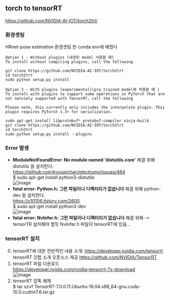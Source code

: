 ## torch to tensorRT
https://github.com/NVIDIA-AI-IOT/torch2trt/  

### 환경셋팅
HRnet-pose estimation 환경셋팅 한 conda env에 해줬다

    Option 1 - Without plugins (내장된 model 사용할 때)
    To install without compiling plugins, call the following

    git clone https://github.com/NVIDIA-AI-IOT/torch2trt
    cd torch2trt
    sudo python setup.py install

    Option 2 - With plugins (experimental)(pre_trained model에 적용할 때 )
    To install with plugins to support some operations in PyTorch that are not natviely supported with TensorRT, call the following

    Please note, this currently only includes the interpolate plugin. This plugin requires PyTorch 1.3+ for serialization.

    sudo apt-get install libprotobuf* protobuf-compiler ninja-build
    git clone https://github.com/NVIDIA-AI-IOT/torch2trt
    cd torch2trt
    sudo python setup.py install --plugins
  
### Error 발생
- **ModuleNotFoundError: No module named 'distutils.core'** 해결 위해 distutils 을 설치한다.  
https://github.com/kyuupichan/electrumx/issues/464  
$ sudo apt-get install python3-distutils  
![image](https://user-images.githubusercontent.com/56099627/84639400-49870600-af33-11ea-9e4f-7e00548ee30d.png)  
- **fatal error: Python.h: 그런 파일이나 디렉터리가 없습니다** 해결 위해 python-dev 을 설치한다.  
https://c10106.tistory.com/2600  
$ sudo apt-get install python3-dev  
![image](https://user-images.githubusercontent.com/56099627/84640256-653edc00-af34-11ea-8704-52afeb3585fc.png)  
- **fatal error: NvInfer.h: 그런 파일이나 디렉터리가 없습니다** 해결 위해 
-> tensorTR 설치해야 할듯 NvInfer.h 파일이 tensorRT에 있음...

### tensorRT 설치 
0. tensorRT에 대한 전반적인 내용 소개: https://developer.nvidia.com/tensorrt  
tensorRT 깃헙 소개 오픈소스 제공 https://github.com/NVIDIA/TensorRT  
1. tensorRT 파일 다운로드  
https://developer.nvidia.com/nvidia-tensorrt-7x-download  
![image](https://user-images.githubusercontent.com/56099627/84734958-3f214680-afdd-11ea-81f1-2c044a8be652.png)  
2. tensorRT 압툭 해제  
$ tar xzvf TensorRT-7.0.0.11.Ubuntu-18.04.x86_64-gnu.cuda-10.0.cudnn7.6.tar.gz  



